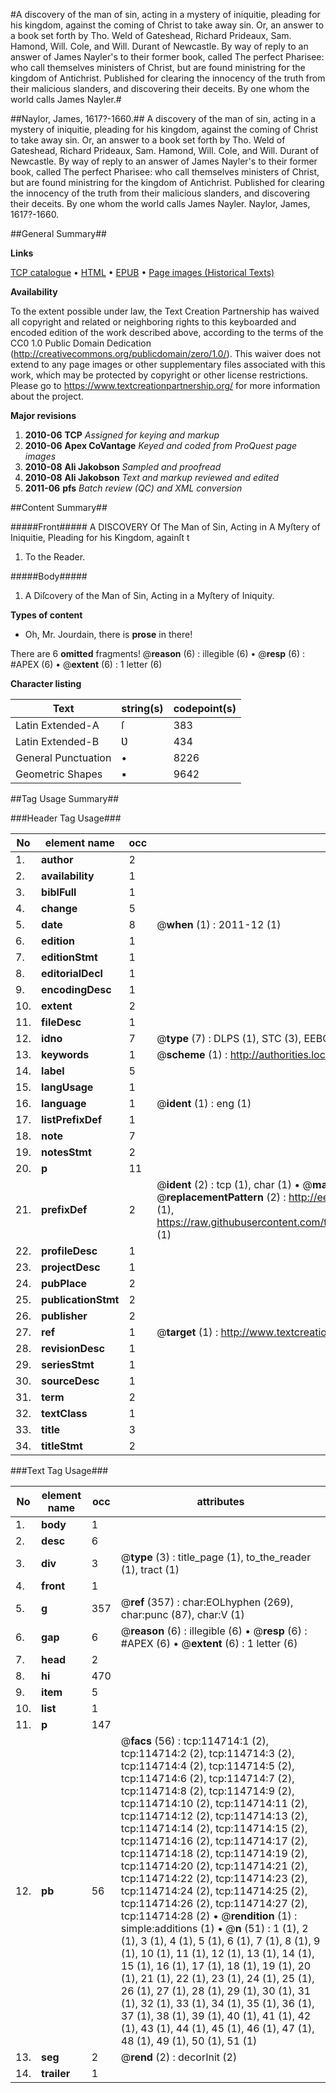 #A discovery of the man of sin, acting in a mystery of iniquitie, pleading for his kingdom, against the coming of Christ to take away sin. Or, an answer to a book set forth by Tho. Weld of Gateshead, Richard Prideaux, Sam. Hamond, Will. Cole, and Will. Durant of Newcastle. By way of reply to an answer of James Nayler's to their former book, called The perfect Pharisee: who call themselves ministers of Christ, but are found ministring for the kingdom of Antichrist. Published for clearing the innocency of the truth from their malicious slanders, and discovering their deceits. By one whom the world calls James Nayler.#

##Naylor, James, 1617?-1660.##
A discovery of the man of sin, acting in a mystery of iniquitie, pleading for his kingdom, against the coming of Christ to take away sin. Or, an answer to a book set forth by Tho. Weld of Gateshead, Richard Prideaux, Sam. Hamond, Will. Cole, and Will. Durant of Newcastle. By way of reply to an answer of James Nayler's to their former book, called The perfect Pharisee: who call themselves ministers of Christ, but are found ministring for the kingdom of Antichrist. Published for clearing the innocency of the truth from their malicious slanders, and discovering their deceits. By one whom the world calls James Nayler.
Naylor, James, 1617?-1660.

##General Summary##

**Links**

[TCP catalogue](http://www.ota.ox.ac.uk/tcp/)  • 
[HTML](http://tei.it.ox.ac.uk/tcp/Texts-HTML/free/A89/A89836.html)  • 
[EPUB](http://tei.it.ox.ac.uk/tcp/Texts-EPUB/free/A89/A89836.epub) • 
[Page images (Historical Texts)](https://historicaltexts.jisc.ac.uk/eebo-99862551e)

**Availability**

To the extent possible under law, the Text Creation Partnership has waived all copyright and related or neighboring rights to this keyboarded and encoded edition of the work described above, according to the terms of the CC0 1.0 Public Domain Dedication (http://creativecommons.org/publicdomain/zero/1.0/). This waiver does not extend to any page images or other supplementary files associated with this work, which may be protected by copyright or other license restrictions. Please go to https://www.textcreationpartnership.org/ for more information about the project.

**Major revisions**

1. __2010-06__ __TCP__ *Assigned for keying and markup*
1. __2010-06__ __Apex CoVantage__ *Keyed and coded from ProQuest page images*
1. __2010-08__ __Ali Jakobson__ *Sampled and proofread*
1. __2010-08__ __Ali Jakobson__ *Text and markup reviewed and edited*
1. __2011-06__ __pfs__ *Batch review (QC) and XML conversion*

##Content Summary##

#####Front#####
A DISCOVERY Of The Man of Sin, Acting in A Myſtery of Iniquitie, Pleading for his Kingdom, againſt t
1. To the Reader.

#####Body#####

1. A Diſcovery of the Man of Sin, Acting in a Myſtery of Iniquity.

**Types of content**

  * Oh, Mr. Jourdain, there is **prose** in there!

There are 6 **omitted** fragments! 
 @__reason__ (6) : illegible (6)  •  @__resp__ (6) : #APEX (6)  •  @__extent__ (6) : 1 letter (6)

**Character listing**


|Text|string(s)|codepoint(s)|
|---|---|---|
|Latin Extended-A|ſ|383|
|Latin Extended-B|Ʋ|434|
|General Punctuation|•|8226|
|Geometric Shapes|▪|9642|

##Tag Usage Summary##

###Header Tag Usage###

|No|element name|occ|attributes|
|---|---|---|---|
|1.|__author__|2||
|2.|__availability__|1||
|3.|__biblFull__|1||
|4.|__change__|5||
|5.|__date__|8| @__when__ (1) : 2011-12 (1)|
|6.|__edition__|1||
|7.|__editionStmt__|1||
|8.|__editorialDecl__|1||
|9.|__encodingDesc__|1||
|10.|__extent__|2||
|11.|__fileDesc__|1||
|12.|__idno__|7| @__type__ (7) : DLPS (1), STC (3), EEBO-CITATION (1), PROQUEST (1), VID (1)|
|13.|__keywords__|1| @__scheme__ (1) : http://authorities.loc.gov/ (1)|
|14.|__label__|5||
|15.|__langUsage__|1||
|16.|__language__|1| @__ident__ (1) : eng (1)|
|17.|__listPrefixDef__|1||
|18.|__note__|7||
|19.|__notesStmt__|2||
|20.|__p__|11||
|21.|__prefixDef__|2| @__ident__ (2) : tcp (1), char (1)  •  @__matchPattern__ (2) : ([0-9\-]+):([0-9IVX]+) (1), (.+) (1)  •  @__replacementPattern__ (2) : http://eebo.chadwyck.com/downloadtiff?vid=$1&page=$2 (1), https://raw.githubusercontent.com/textcreationpartnership/Texts/master/tcpchars.xml#$1 (1)|
|22.|__profileDesc__|1||
|23.|__projectDesc__|1||
|24.|__pubPlace__|2||
|25.|__publicationStmt__|2||
|26.|__publisher__|2||
|27.|__ref__|1| @__target__ (1) : http://www.textcreationpartnership.org/docs/. (1)|
|28.|__revisionDesc__|1||
|29.|__seriesStmt__|1||
|30.|__sourceDesc__|1||
|31.|__term__|2||
|32.|__textClass__|1||
|33.|__title__|3||
|34.|__titleStmt__|2||


###Text Tag Usage###

|No|element name|occ|attributes|
|---|---|---|---|
|1.|__body__|1||
|2.|__desc__|6||
|3.|__div__|3| @__type__ (3) : title_page (1), to_the_reader (1), tract (1)|
|4.|__front__|1||
|5.|__g__|357| @__ref__ (357) : char:EOLhyphen (269), char:punc (87), char:V (1)|
|6.|__gap__|6| @__reason__ (6) : illegible (6)  •  @__resp__ (6) : #APEX (6)  •  @__extent__ (6) : 1 letter (6)|
|7.|__head__|2||
|8.|__hi__|470||
|9.|__item__|5||
|10.|__list__|1||
|11.|__p__|147||
|12.|__pb__|56| @__facs__ (56) : tcp:114714:1 (2), tcp:114714:2 (2), tcp:114714:3 (2), tcp:114714:4 (2), tcp:114714:5 (2), tcp:114714:6 (2), tcp:114714:7 (2), tcp:114714:8 (2), tcp:114714:9 (2), tcp:114714:10 (2), tcp:114714:11 (2), tcp:114714:12 (2), tcp:114714:13 (2), tcp:114714:14 (2), tcp:114714:15 (2), tcp:114714:16 (2), tcp:114714:17 (2), tcp:114714:18 (2), tcp:114714:19 (2), tcp:114714:20 (2), tcp:114714:21 (2), tcp:114714:22 (2), tcp:114714:23 (2), tcp:114714:24 (2), tcp:114714:25 (2), tcp:114714:26 (2), tcp:114714:27 (2), tcp:114714:28 (2)  •  @__rendition__ (1) : simple:additions (1)  •  @__n__ (51) : 1 (1), 2 (1), 3 (1), 4 (1), 5 (1), 6 (1), 7 (1), 8 (1), 9 (1), 10 (1), 11 (1), 12 (1), 13 (1), 14 (1), 15 (1), 16 (1), 17 (1), 18 (1), 19 (1), 20 (1), 21 (1), 22 (1), 23 (1), 24 (1), 25 (1), 26 (1), 27 (1), 28 (1), 29 (1), 30 (1), 31 (1), 32 (1), 33 (1), 34 (1), 35 (1), 36 (1), 37 (1), 38 (1), 39 (1), 40 (1), 41 (1), 42 (1), 43 (1), 44 (1), 45 (1), 46 (1), 47 (1), 48 (1), 49 (1), 50 (1), 51 (1)|
|13.|__seg__|2| @__rend__ (2) : decorInit (2)|
|14.|__trailer__|1||
